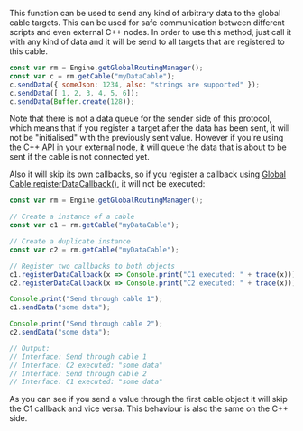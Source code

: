 This function can be used to send any kind of arbitrary data to the global cable targets. This can be used for safe communication between different scripts and even external C++ nodes. In order to use this method, just call it with any kind of data and it will be send to all targets that are registered to this cable.

```javascript
const var rm = Engine.getGlobalRoutingManager();
const var c = rm.getCable("myDataCable");
c.sendData({ someJson: 1234, also: "strings are supported" });
c.sendData([ 1, 2, 3, 4, 5, 6]);
c.sendData(Buffer.create(128));
```

Note that there is not a data queue for the sender side of this protocol, which means that if you register a target after the data has been sent, it will not be "initialised" with the previously sent value. However if you're using the C++ API in your external node, it will queue the data that is about to be sent if the cable is not connected yet. 

Also it will skip its own callbacks, so if you register a callback using [Global Cable.registerDataCallback()](/scripting/scripting-api/globalcable#registerdatacallback), it will not be executed:

```javascript
const var rm = Engine.getGlobalRoutingManager();

// Create a instance of a cable
const var c1 = rm.getCable("myDataCable");

// Create a duplicate instance
const var c2 = rm.getCable("myDataCable");

// Register two callbacks to both objects
c1.registerDataCallback(x => Console.print("C1 executed: " + trace(x)));
c2.registerDataCallback(x => Console.print("C2 executed: " + trace(x)));

Console.print("Send through cable 1");
c1.sendData("some data");

Console.print("Send through cable 2");
c2.sendData("some data");

// Output:
// Interface: Send through cable 1
// Interface: C2 executed: "some data"
// Interface: Send through cable 2
// Interface: C1 executed: "some data"
```

As you can see if you send a value through the first cable object it will skip the C1 callback and vice versa. This behaviour is also the same on the C++ side.

